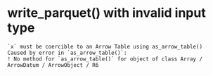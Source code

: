 # write_parquet() with invalid input type

    `x` must be coercible to an Arrow Table using as_arrow_table()
    Caused by error in `as_arrow_table()`:
    ! No method for `as_arrow_table()` for object of class Array / ArrowDatum / ArrowObject / R6

